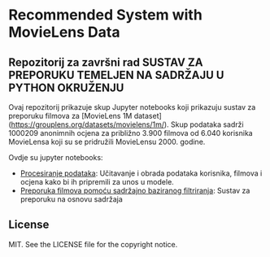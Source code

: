# Recommended System with MovieLens Data
## Repozitorij za završni rad SUSTAV ZA PREPORUKU TEMELJEN NA SADRŽAJU U PYTHON OKRUŽENJU

Ovaj repozitorij prikazuje skup Jupyter notebooks koji prikazuju sustav za preporuku filmova za [MovieLens 1M dataset] (https://grouplens.org/datasets/movielens/1m/). Skup podataka sadrži 1000209 anonimnih ocjena za približno 3.900 filmova od 6.040 korisnika MovieLensa koji su se pridružili MovieLensu 2000. godine.

Ovdje su jupyter notebooks:
* [Procesiranje podataka](https://github.com/lukamaric996/Recommended-System-MovieLens-Data/blob/master/Procesiranje_podataka.ipynb): Učitavanje i obrada podataka korisnika, filmova i ocjena kako bi ih pripremili za unos u modele.
* [Preporuka filmova pomoću sadržajno baziranog filtriranja](https://github.com/lukamaric996/Recommended-System-MovieLens-Data/blob/master/Sustav_za_preporuku_sadrzajno_baziran.ipynb): Sustav za preporuku na osnovu sadržaja


## License

MIT. See the LICENSE file for the copyright notice.

